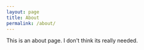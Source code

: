 ```yaml
---
layout: page
title: About
permalink: /about/
---
```


This is an about page. I don't think its really needed.
